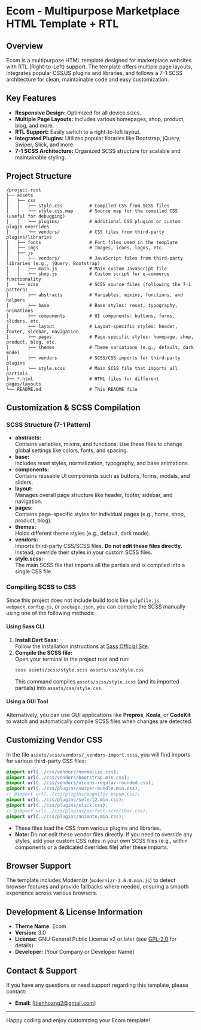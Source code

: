 # Ecom - Multipurpose Marketplace HTML Template + RTL

## Overview
Ecom is a multipurpose HTML template designed for marketplace websites with RTL (Right-to-Left) support. The template offers multiple page layouts, integrates popular CSS/JS plugins and libraries, and follows a 7-1 SCSS architecture for clean, maintainable code and easy customization.

## Key Features
- **Responsive Design:** Optimized for all device sizes.
- **Multiple Page Layouts:** Includes various homepages, shop, product, blog, and more.
- **RTL Support:** Easily switch to a right-to-left layout.
- **Integrated Plugins:** Utilizes popular libraries like Bootstrap, jQuery, Swiper, Slick, and more.
- **7-1 SCSS Architecture:** Organized SCSS structure for scalable and maintainable styling.

## Project Structure
```
/project-root
├── assets
│   ├── css
│   │   ├── style.css          # Compiled CSS from SCSS files
│   │   └── style.css.map      # Source map for the compiled CSS (useful for debugging)
│   │   └── plugins/           # Additional CSS plugins or custom plugin overrides
│   │   └── vendors/           # CSS files from third-party plugins/libraries
│   ├── fonts                  # Font files used in the template
│   ├── imgs                   # Images, icons, logos, etc.
│   ├── js
│   │   ├── vendors/           # JavaScript files from third-party libraries (e.g., jQuery, Bootstrap)
│   │   ├── main.js            # Main custom JavaScript file
│   │   └── shop.js            # Custom script for e-commerce functionality
│   └── scss                   # SCSS source files (following the 7-1 pattern)
│       ├── abstracts          # Variables, mixins, functions, and helpers
│       ├── base               # Base styles: reset, typography, animations
│       ├── components         # UI components: buttons, forms, sliders, etc.
│       ├── layout             # Layout-specific styles: header, footer, sidebar, navigation
│       ├── pages              # Page-specific styles: homepage, shop, product, blog, etc.
│       ├── themes             # Theme variations (e.g., default, dark mode)
│       ├── vendors            # SCSS/CSS imports for third-party plugins
│       └── style.scss         # Main SCSS file that imports all partials
├── *.html                     # HTML files for different pages/layouts
└── README.md                  # This README file
```

## Customization & SCSS Compilation

### SCSS Structure (7-1 Pattern)
- **abstracts:**  
  Contains variables, mixins, and functions. Use these files to change global settings like colors, fonts, and spacing.
- **base:**  
  Includes reset styles, normalization, typography, and base animations.
- **components:**  
  Contains reusable UI components such as buttons, forms, modals, and sliders.
- **layout:**  
  Manages overall page structure like header, footer, sidebar, and navigation.
- **pages:**  
  Contains page-specific styles for individual pages (e.g., home, shop, product, blog).
- **themes:**  
  Holds different theme styles (e.g., default, dark mode).
- **vendors:**  
  Imports third-party CSS/SCSS files. **Do not edit these files directly.** Instead, override their styles in your custom SCSS files.
- **style.scss:**  
  The main SCSS file that imports all the partials and is compiled into a single CSS file.

### Compiling SCSS to CSS
Since this project does not include build tools like `gulpfile.js`, `webpack.config.js`, or `package.json`, you can compile the SCSS manually using one of the following methods:

#### Using Sass CLI
1. **Install Dart Sass:**  
   Follow the installation instructions at [Sass Official Site](https://sass-lang.com/install).
2. **Compile the SCSS file:**  
   Open your terminal in the project root and run:
   ```bash
   sass assets/scss/style.scss assets/css/style.css
   ```
   This command compiles `assets/scss/style.scss` (and its imported partials) into `assets/css/style.css`.

#### Using a GUI Tool
Alternatively, you can use GUI applications like **Prepros**, **Koala**, or **CodeKit** to watch and automatically compile SCSS files when changes are detected.

## Customizing Vendor CSS
In the file `assets/scss/vendors/_vendors-import.scss`, you will find imports for various third-party CSS files:
```scss
@import url(../css/vendors/normalize.css);
@import url(../css/vendors/bootstrap.min.css);
@import url(../css/vendors/uicons-regular-rounded.css);
@import url(../css/plugins/swiper-bundle.min.css);
// @import url(../css/plugins/magnific-popup.css);
@import url(../css/plugins/select2.min.css);
@import url(../css/plugins/slick.css);
// @import url(../css/plugins/perfect-scrollbar.css);
@import url(../css/plugins/animate.min.css);
```
- These files load the CSS from various plugins and libraries.
- **Note:** Do not edit these vendor files directly. If you need to override any styles, add your custom CSS rules in your own SCSS files (e.g., within components or a dedicated overrides file) after these imports.

## Browser Support
The template includes Modernizr (`modernizr-3.6.0.min.js`) to detect browser features and provide fallbacks where needed, ensuring a smooth experience across various browsers.

## Development & License Information
- **Theme Name:** Ecom
- **Version:** 3.0
- **License:** GNU General Public License v2 or later (see [GPL-2.0](http://www.gnu.org/licenses/gpl-2.0.html) for details)
- **Developer:** [Your Company or Developer Name]

## Contact & Support
If you have any questions or need support regarding this template, please contact:
- **Email:** [ltienhoang2@gmail.com]
---

Happy coding and enjoy customizing your Ecom template!
